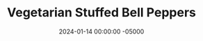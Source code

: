 ---
layout: post
title:  "Vegetarian Stuffed Bell Peppers"
date:   2024-01-14 00:00:00 -05000
categories: 
- Recipes
- Meatless
permalink: /recipes/stuffed-peppers
image: /assets/Food/Meatless/Stuffed Pepper/stuffed-cover.jpg
ing: stuffed-ing
facts: stuffed-facts
Prep: 15
Rest: 
Cook: 60
Source1: 
Source2: 
Description: Stuffed peppers are a great game day appetizer or side. They're best served warm, so get them while you can. I like to have mine with a side of meatloaf or chili. They're vegetarian and gluten free too.
Instructions: 
- Add rice and water to a small pot with water. Bring to a boil, cover, and reduce to a simmer. Cook until the rice is tender and the water is absorbed<br><br>

- Meanwhile, prepare the peppers and the filling. Preheat your oven to 350F, and line an 8" baking pan with foil. Cut the tops off the peppers, and scoop out the ribs and seeds. Place the cut peppers in the pan<br><br>

- To a bowl, combine half the feta, the rice, and the rest of the mix ingredients - (drained and rinsed) beans, crushed tomatoes, feta, (finely diced) onion, minced garlic, chili powder, and ground cumin<br><br>
- <center><img src="/assets/Food/Meatless/Stuffed Pepper/stuffed-3.jpg" alt="" class="instruction-image"></center><br>

- Evenly divide the filling among the peppers, and top with the remaining feta cheese. I only made half, so I used some glass containers to fill in the spaces so the peppers can still stand up<br><br>

- Cover with aluminum foil and bake for 25 minutes. Uncover, and bake for an additional 20 minutes, until the cheese is melted and the peppers are tender<br><br>
- <center><img src="/assets/Food/Meatless/Stuffed Pepper/stuffed-5.jpg" alt="" class="instruction-image"></center>
---